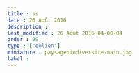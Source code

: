 ```yaml
---
title : ss
date : 26 Août 2016
description : 
last_modified : 26 Août 2016 04-00-04
order : 99
type : ["eolien"]
miniature : paysagebiodiversite-main.jpg
label : 
---
```


